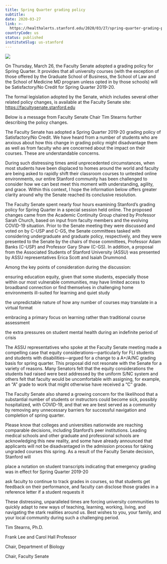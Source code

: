 ```yaml
---
title: Spring Quarter grading policy
subtitle: 
date: 2020-03-27
link: >-
  https://healthalerts.stanford.edu/2020/03/27/spring-quarter-grading-policy/
countryCode: us
status: published
instituteSlug: us-stanford
---
```

![](https://healthalerts.stanford.edu/wp-content/uploads/sites/10/2020/03/Main-quad-scaled.jpg)

On Thursday, March 26, the Faculty Senate adopted a grading policy for Spring Quarter. It provides that all university courses (with the exception of those offered by the Graduate School of Business, the School of Law and the School of Medicine MD program unless opted in by those schools) will be Satisfactory/No Credit for Spring Quarter 2019-20.

The formal legislation adopted by the Senate, which includes several other related policy changes, is available at the Faculty Senate site: https://facultysenate.stanford.edu

Below is a message from Faculty Senate Chair Tim Stearns further describing the policy changes.

The Faculty Senate has adopted a Spring Quarter 2019-20 grading policy of Satisfactory/No Credit. We have heard from a number of students who are anxious about how this change in grading policy might disadvantage them as well as from faculty who are concerned about the impact on their courses. These are understandable concerns.

During such distressing times amid unprecedented circumstances, when most students have been displaced to homes around the world and faculty are being asked to rapidly shift their classroom courses to untested online environments, our entire Stanford community has been challenged to consider how we can best meet this moment with understanding, agility, and grace. Within this context, I hope the information below offers greater clarity around why the Senate reached its conclusive resolution.

The Faculty Senate spent nearly four hours examining Stanford’s grading policy for Spring Quarter in a special session held online. The proposed changes came from the Academic Continuity Group chaired by Professor Sarah Church, based on input from faculty members and the evolving COVID-19 situation. Prior to the Senate meeting they were discussed and voted on by C-USP and C-GS, the Senate committees tasked with considering undergraduate and graduate policy, respectively, and they were presented to the Senate by the chairs of those committees, Professor Adam Banks (C-USP) and Professor Gary Shaw (C-GS). In addition, a proposal from the Associated Students of Stanford University (ASSU) was presented by ASSU representatives Erica Scott and Isaiah Drummond.

Among the key points of consideration during the discussion:

ensuring education equity, given that some students, especially those within our most vulnerable communities, may have limited access to broadband connection or find themselves in challenging home environments ill-suited for learning and quiet study

the unpredictable nature of how any number of courses may translate in a virtual format

embracing a primary focus on learning rather than traditional course assessment

the extra pressures on student mental health during an indefinite period of crisis

The ASSU representatives who spoke at the Faculty Senate meeting made a compelling case that equity considerations—particularly for FLI students and students with disabilities—argued for a change to a A+/A/NC grading basis for spring quarter. This proposal did not resonate with the Senate for a variety of reasons. Many Senators felt that the equity considerations the students had raised were best addressed by the uniform S/NC system and others felt that faculty would be uncomfortable with assigning, for example, an “A” grade to work that might otherwise have received a “C” grade.

The Faculty Senate also shared a growing concern for the likelihood that a substantial number of students or instructors could become sick, possibly hospitalized, with COVID-19, and that we are best served as a community by removing any unnecessary barriers for successful navigation and completion of spring quarter.

Please know that colleges and universities nationwide are reaching comparable decisions, including Stanford’s peer institutions. Leading medical schools and other graduate and professional schools are acknowledging this new reality, and some have already announced that applicants will not be disadvantaged in the admission process for taking ungraded courses this spring. As a result of the Faculty Senate decision, Stanford will

place a notation on student transcripts indicating that emergency grading was in effect for Spring Quarter 2019-20

ask faculty to continue to track grades in courses, so that students get feedback on their performance, and faculty can disclose those grades in a reference letter if a student requests it

These distressing, unparalleled times are forcing university communities to quickly adapt to new ways of teaching, learning, working, living, and navigating the stark realities around us. Best wishes to you, your family, and your local community during such a challenging period.

Tim Stearns, Ph.D.

Frank Lee and Carol Hall Professor

Chair, Department of Biology

Chair, Faculty Senate